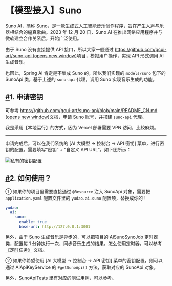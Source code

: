 # 【模型接入】Suno

Suno AI，简称 Suno，是一款生成式人工智能音乐创作程序，旨在产生人声与乐器相结合的逼真歌曲。2023 年 12 月 20 日，Suno AI 在推出网络应用程序并与微软建立合作关系后，开始广泛使用。

由于 Suno 没有直接提供 API 接口，所以大家一般通过 [https://github.com/gcui-art/suno-api (opens new window)](https://github.com/gcui-art/suno-api)项目，模拟用户操作，实现 API 形式调用 AI 生成音乐。

也因此，Spring AI 肯定是不集成 Suno 的，所以我们实现的 `models/suno` 包下的 SunoApi 类，基于上述的 `suno-api` 代理，调用 Suno 实现音乐生成的功能。

## [#](https://doc.iocoder.cn/ai/suno/#_1-申请密钥)1. 申请密钥

可参考 [https://github.com/gcui-art/suno-api/blob/main/README_CN.md (opens new window)](https://github.com/gcui-art/suno-api/blob/main/README_CN.md)文档，申请 Suno 账号，并搭建 `suno-api` 代理。

我是采用【本地运行】的方式，因为 Vercel 部署需要 VPN 访问，比较麻烦。

------

申请完成后，可以在我们系统的 [AI 大模型 -> 控制台 -> API 密钥] 菜单，进行密钥的配置。需要填写“密钥” + “自定义 API URL”。如下图所示：

![私有的密钥配置](https://doc.iocoder.cn/img/AI%E6%89%8B%E5%86%8C/%E6%A8%A1%E5%9E%8B%E6%8E%A5%E5%85%A5/Suno-%E7%A7%81%E6%9C%89.png)

## [#](https://doc.iocoder.cn/ai/suno/#_2-如何使用)2. 如何使用？

① 如果你的项目里需要直接通过 `@Resource` 注入 SunoApi 对象，需要把 `application.yaml` 配置文件里的 `yudao.ai.suno` 配置项，替换成你的！

```yaml
yudao:
  ai:
    suno:
      enable: true
      base-url: http://127.0.0.1:3001
```

另外，由于 Suno 生成音乐是异步的，可以把项目的 AiSunoSyncJob 定时器类，配置每 1 分钟执行一次，同步音乐生成的结果。怎么使用定时器，可以参考 [《定时任务》](https://doc.iocoder.cn/job) 文档。

② 如果你希望使用 [AI 大模型 -> 控制台 -> API 密钥] 菜单的密钥配置，则可以通过 AiApiKeyService 的 `#getSunoApi()` 方法，获取对应的 SunoApi 对象。

另外，SunoApiTests 里有对应的测试用例，可以参考。